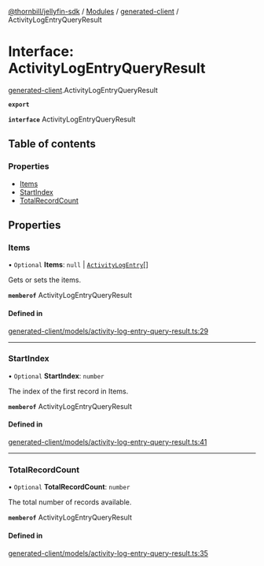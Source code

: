 [@thornbill/jellyfin-sdk](../README.md) / [Modules](../modules.md) / [generated-client](../modules/generated_client.md) / ActivityLogEntryQueryResult

# Interface: ActivityLogEntryQueryResult

[generated-client](../modules/generated_client.md).ActivityLogEntryQueryResult

**`export`**

**`interface`** ActivityLogEntryQueryResult

## Table of contents

### Properties

- [Items](generated_client.ActivityLogEntryQueryResult.md#items)
- [StartIndex](generated_client.ActivityLogEntryQueryResult.md#startindex)
- [TotalRecordCount](generated_client.ActivityLogEntryQueryResult.md#totalrecordcount)

## Properties

### Items

• `Optional` **Items**: ``null`` \| [`ActivityLogEntry`](index.api.ActivityLogEntry.md)[]

Gets or sets the items.

**`memberof`** ActivityLogEntryQueryResult

#### Defined in

[generated-client/models/activity-log-entry-query-result.ts:29](https://github.com/thornbill/jellyfin-sdk-typescript/blob/eb13db7/src/generated-client/models/activity-log-entry-query-result.ts#L29)

___

### StartIndex

• `Optional` **StartIndex**: `number`

The index of the first record in Items.

**`memberof`** ActivityLogEntryQueryResult

#### Defined in

[generated-client/models/activity-log-entry-query-result.ts:41](https://github.com/thornbill/jellyfin-sdk-typescript/blob/eb13db7/src/generated-client/models/activity-log-entry-query-result.ts#L41)

___

### TotalRecordCount

• `Optional` **TotalRecordCount**: `number`

The total number of records available.

**`memberof`** ActivityLogEntryQueryResult

#### Defined in

[generated-client/models/activity-log-entry-query-result.ts:35](https://github.com/thornbill/jellyfin-sdk-typescript/blob/eb13db7/src/generated-client/models/activity-log-entry-query-result.ts#L35)
